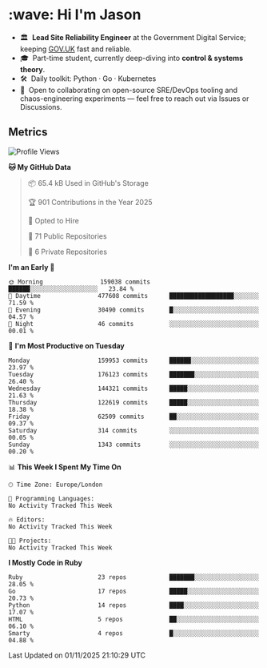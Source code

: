 <h1 align="left" id="jason-title">:wave: Hi I'm Jason</h1>

- 🏛️ &nbsp;**Lead Site Reliability Engineer** at the Government Digital Service; keeping [GOV.UK](https://www.gov.uk/) fast and reliable.
- 🎓 &nbsp;Part-time student, currently deep-diving into **control & systems theory**.  
- 🛠️ &nbsp;Daily toolkit: Python · Go · Kubernetes  
- 🤝 &nbsp;Open to collaborating on open-source SRE/DevOps tooling and chaos-engineering experiments — feel free to reach out via Issues or Discussions.


<h2>Metrics</h2>

<!--START_SECTION:waka-->
![Profile Views](http://img.shields.io/badge/Profile%20Views-0-blue)

**🐱 My GitHub Data** 

> 📦 65.4 kB Used in GitHub's Storage 
 > 
> 🏆 901 Contributions in the Year 2025
 > 
> 💼 Opted to Hire
 > 
> 📜 71 Public Repositories 
 > 
> 🔑 6 Private Repositories 
 > 
**I'm an Early 🐤** 

```text
🌞 Morning                159038 commits      ██████░░░░░░░░░░░░░░░░░░░   23.84 % 
🌆 Daytime                477608 commits      ██████████████████░░░░░░░   71.59 % 
🌃 Evening                30490 commits       █░░░░░░░░░░░░░░░░░░░░░░░░   04.57 % 
🌙 Night                  46 commits          ░░░░░░░░░░░░░░░░░░░░░░░░░   00.01 % 
```
📅 **I'm Most Productive on Tuesday** 

```text
Monday                   159953 commits      ██████░░░░░░░░░░░░░░░░░░░   23.97 % 
Tuesday                  176123 commits      ███████░░░░░░░░░░░░░░░░░░   26.40 % 
Wednesday                144321 commits      █████░░░░░░░░░░░░░░░░░░░░   21.63 % 
Thursday                 122619 commits      █████░░░░░░░░░░░░░░░░░░░░   18.38 % 
Friday                   62509 commits       ██░░░░░░░░░░░░░░░░░░░░░░░   09.37 % 
Saturday                 314 commits         ░░░░░░░░░░░░░░░░░░░░░░░░░   00.05 % 
Sunday                   1343 commits        ░░░░░░░░░░░░░░░░░░░░░░░░░   00.20 % 
```


📊 **This Week I Spent My Time On** 

```text
🕑︎ Time Zone: Europe/London

💬 Programming Languages: 
No Activity Tracked This Week

🔥 Editors: 
No Activity Tracked This Week

🐱‍💻 Projects: 
No Activity Tracked This Week
```

**I Mostly Code in Ruby** 

```text
Ruby                     23 repos            ███████░░░░░░░░░░░░░░░░░░   28.05 % 
Go                       17 repos            █████░░░░░░░░░░░░░░░░░░░░   20.73 % 
Python                   14 repos            ████░░░░░░░░░░░░░░░░░░░░░   17.07 % 
HTML                     5 repos             ██░░░░░░░░░░░░░░░░░░░░░░░   06.10 % 
Smarty                   4 repos             █░░░░░░░░░░░░░░░░░░░░░░░░   04.88 % 
```




 Last Updated on 01/11/2025 21:10:29 UTC
<!--END_SECTION:waka-->

<!-- links -->

[issues page]: https://github.com/jasonBirchall/jasonBirchall/issues "jasonBirchall/issues"
